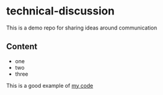 # technical-discussion
This is a demo repo for sharing ideas around communication

## Content

* one
* two
* three

This is a good example of [my code](https://gist.github.com/ErickIGR/3c28c46cc46178d58e9caa43f3d7104b)
